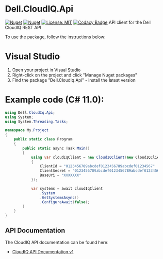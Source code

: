 
# Dell.CloudIQ.Api
[![Nuget](https://img.shields.io/nuget/v/Dell.CloudIq.Api)](https://www.nuget.org/packages/Dell.CloudIq.Api/)
[![Nuget](https://img.shields.io/nuget/dt/Dell.CloudIq.Api)](https://www.nuget.org/packages/Dell.CloudIq.Api/)
[![License: MIT](https://img.shields.io/badge/License-MIT-yellow.svg)](https://opensource.org/licenses/MIT)
[![Codacy Badge](https://app.codacy.com/project/badge/Grade/8b910ff2f22d464688acbe0d2a41e61c)](https://app.codacy.com?utm_source=gh&utm_medium=referral&utm_content=&utm_campaign=Badge_grade)
API client for the Dell CloudIQ REST API

To use the package, follow the instructions below:

# Visual Studio
1. Open your project in Visual Studio
2. Right-click on the project and click "Manage Nuget packages"
3. Find the package "Dell.CloudIq.Api" - install the latest version

# Example code (C# 11.0):
``` C#
using Dell.CloudIq.Api;
using System;
using System.Threading.Tasks;

namespace My.Project
{
    public static class Program
    {
        public static async Task Main()
        {
            using var cloudIqClient = new CloudIQClient(new CloudIQClientOptions
            {
                ClientId = "0123456789abcdef0123456789abcdef01234567"
                ClientSecret = "0123456789abcdef0123456789abcdef01234567"
                BaseUri = "XXXXXXX"
            });

            var systems = await cloudIqClient
                .System
                .GetSystemsAsync()
                .ConfigureAwait(false);
        }
    }
}
````


## API Documentation
The CloudIQ API documentation can be found here:

  - [CloudIQ API Documentation v1](https://developer.dell.com/apis/d1d6171c-cf6b-49c8-a3de-7994b6069d1a/versions/v1/docs/01-Introduction.md)
